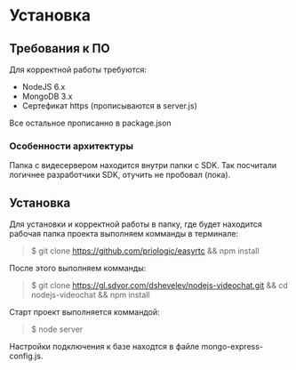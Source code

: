 # Установка
## Требования к ПО
Для корректной работы требуются:
+ NodeJS 6.x
+ MongoDB 3.x
+ Сертефикат https (прописываются в server.js)

Все остальное прописанно в package.json
### Особенности архитектуры
Папка с видесервером находится внутри папки с SDK. Так посчитали логичнее разработчики SDK, отучить не пробовал (пока). 

## Установка
Для установки и корректной работы в папку, где будет находится рабочая папка проекта выполняем комманды в терминале:
> $ git clone https://github.com/priologic/easyrtc && npm install

После этого выполняем комманды: 
> $ git clone https://gl.sdvor.com/dshevelev/nodejs-videochat.git && cd nodejs-videochat && npm install

Старт проект выполняется коммандой:
> $ node server

Настройки подключения к базе находтся в файле mongo-express-config.js.